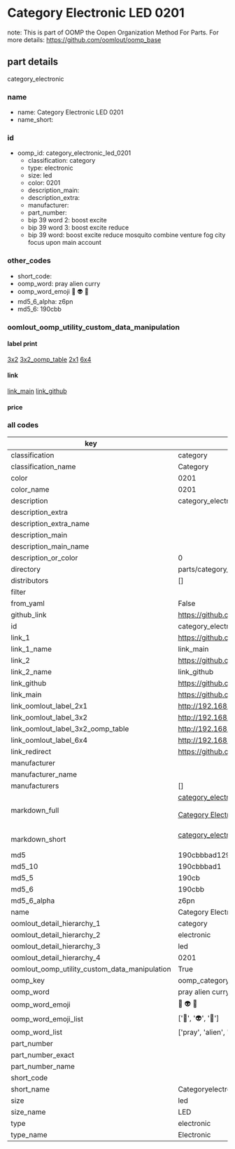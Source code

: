 # Category Electronic LED 0201  

note: This is part of OOMP the Oopen Organization Method For Parts. For more details: https://github.com/oomlout/oomp_base

##  part details
  



category_electronic



### name
* name: Category Electronic LED 0201
* name_short: 
### id
* oomp_id: category_electronic_led_0201
  * classification: category
  * type: electronic
  * size: led
  * color: 0201
  * description_main: 
  * description_extra: 
  * manufacturer: 
  * part_number: 
  * bip 39 word 2: boost excite
  * bip 39 word 3: boost excite reduce
  * bip 39 word: boost excite reduce mosquito combine venture fog city focus upon main account

### other_codes
* short_code: 
* oomp_word: pray alien curry
* oomp_word_emoji :pray: :alien: :curry:
* md5_6_alpha: z6pn
* md5_6: 190cbb






### oomlout_oomp_utility_custom_data_manipulation
#### label print
[3x2](http://192.168.1.245:1112/?label=oomp%20z6pn)
[3x2_oomp_table](http://192.168.1.108:1112/?label=oomp%20z6pn)
[2x1](http://192.168.1.242:1112/?label=oomp%20z6pn)
[6x4](http://192.168.1.55:1112/?label=oomp%20z6pn)    

#### link

[link_main](https://github.com/oomlout/oomlout_oomp_version_1_messy/tree/main/parts/category_electronic_led_0201) [link_github](https://github.com/oomlout/oomlout_oomp_version_1_messy/tree/main/parts/category_electronic_led_0201)                             

#### price







### all codes 
| key | value |  
| --- | --- |  
| classification | category |  
| classification_name | Category |  
| color | 0201 |  
| color_name | 0201 |  
| description | category_electronic |  
| description_extra |  |  
| description_extra_name |  |  
| description_main |  |  
| description_main_name |  |  
| description_or_color | 0  |  
| directory | parts/category_electronic_led_0201 |  
| distributors | [] |  
| filter |  |  
| from_yaml | False |  
| github_link | https://github.com/oomlout/oomlout_oomp_part_src/tree/main/parts/category_electronic_led_0201 |  
| id | category_electronic_led_0201 |  
| link_1 | https://github.com/oomlout/oomlout_oomp_version_1_messy/tree/main/parts/category_electronic_led_0201 |  
| link_1_name | link_main |  
| link_2 | https://github.com/oomlout/oomlout_oomp_version_1_messy/tree/main/parts/category_electronic_led_0201 |  
| link_2_name | link_github |  
| link_github | https://github.com/oomlout/oomlout_oomp_version_1_messy/tree/main/parts/category_electronic_led_0201 |  
| link_main | https://github.com/oomlout/oomlout_oomp_version_1_messy/tree/main/parts/category_electronic_led_0201 |  
| link_oomlout_label_2x1 | http://192.168.1.242:1112/?label=oomp%20z6pn |  
| link_oomlout_label_3x2 | http://192.168.1.245:1112/?label=oomp%20z6pn |  
| link_oomlout_label_3x2_oomp_table | http://192.168.1.108:1112/?label=oomp%20z6pn |  
| link_oomlout_label_6x4 | http://192.168.1.55:1112/?label=oomp%20z6pn |  
| link_redirect | https://github.com/oomlout/oomlout_oomp_version_1_messy/tree/main/parts/category_electronic_led_0201 |  
| manufacturer |  |  
| manufacturer_name |  |  
| manufacturers | [] |  
| markdown_full | [category_electronic_led_0201](none)<br>[](none)<br>[Category Electronic Led 0201](none)<br><br> |  
| markdown_short | [category_electronic_led_0201](none)<br><br> |  
| md5 | 190cbbbad1296b4bc916f9016813b0cd |  
| md5_10 | 190cbbbad1 |  
| md5_5 | 190cb |  
| md5_6 | 190cbb |  
| md5_6_alpha | z6pn |  
| name | Category Electronic LED 0201 |  
| oomlout_detail_hierarchy_1 | category |  
| oomlout_detail_hierarchy_2 | electronic |  
| oomlout_detail_hierarchy_3 | led |  
| oomlout_detail_hierarchy_4 | 0201 |  
| oomlout_oomp_utility_custom_data_manipulation | True |  
| oomp_key | oomp_category_electronic_led_0201 |  
| oomp_word | pray alien curry |  
| oomp_word_emoji | :pray: :alien: :curry: |  
| oomp_word_emoji_list | [':pray:', ':alien:', ':curry:'] |  
| oomp_word_list | ['pray', 'alien', 'curry'] |  
| part_number |  |  
| part_number_exact |  |  
| part_number_name |  |  
| short_code |  |  
| short_name | Categoryelectronic |  
| size | led |  
| size_name | LED |  
| type | electronic |  
| type_name | Electronic |  
